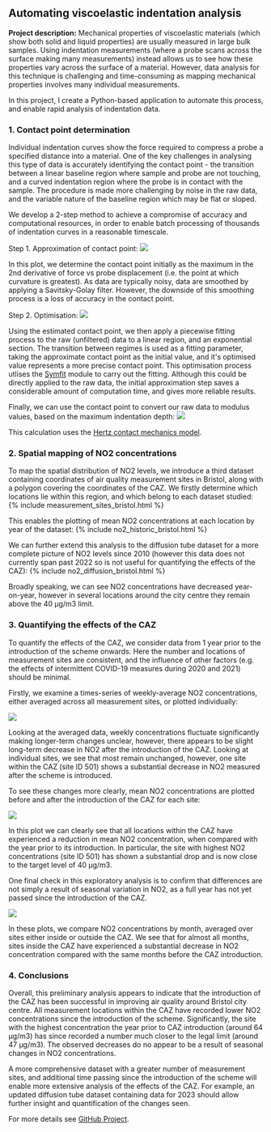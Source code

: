 ## Automating viscoelastic indentation analysis

**Project description:** Mechanical properties of viscoelastic materials (which show both solid and liquid properties) are usually measured in large bulk samples.
Using indentation measurements (where a probe scans across the surface making many measurements) instead allows us to see how these properties vary across the surface of a material. 
However, data analysis for this technique is challenging and time-consuming as mapping mechanical properties involves many individual measurements.

In this project, I create a Python-based application to automate this process, and enable rapid analysis of indentation data.

### 1. Contact point determination

Individual indentation curves show the force required to compress a probe a specified distance into a material. One of the key challenges in analysing this type of data is accurately identifying the contact point - the transition between a linear baseline region where sample and probe are not touching, and a curved indentation region where the probe is in contact with the sample. The procedure is made more challenging by noise in the raw data, and the variable nature of the baseline region which may be flat or sloped.

We develop a 2-step method to achieve a compromise of accuracy and computational resources, in order to enable batch processing of thousands of indentation curves in a reasonable timescale.

Step 1. Approximation of contact point:
<img src="images/viscoelasticity/cp_approx.png?raw=true"/>

In this plot, we determine the contact point initially as the maximum in the 2nd derivative of force vs probe displacement (i.e. the point at which curvature is greatest). As data are typically noisy, data are smoothed by applying a Savitsky-Golay filter. However, the downside of this smoothing process is a loss of accuracy in the contact point.

Step 2. Optimisation: 
<img src="images/viscoelasticity/cp_precise.png?raw=true"/>

Using the estimated contact point, we then apply a piecewise fitting process to the raw (unfiltered) data to a linear region, and an exponential section. The transition between regimes is used as a fitting parameter, taking the approximate contact point as the initial value, and it's optimised value represents a more precise contact point.
This optimisation process utlises the [Symfit](https://symfit.readthedocs.io/en/stable/index.html#) module to carry out the fitting. Although this could be directly applied to the raw data, the initial approximation step saves a considerable amount of computation time, and gives more reliable results.

Finally, we can use the contact point to convert our raw data to modulus values, based on the maximum indentation depth:
<img src="images/viscoelasticity/depth.png?raw=true"/>

This calculation uses the [Hertz contact mechanics model](https://en.wikipedia.org/wiki/Contact_mechanics).


### 2. Spatial mapping of NO2 concentrations

To map the spatial distribution of NO2 levels, we introduce a third dataset containing coordinates of air quality measurement sites in Bristol, along with a polygon covering the coordinates of the CAZ. We firstly determine which locations lie within this region, and which belong to each dataset studied:
{% include measurement_sites_bristol.html %}


This enables the plotting of mean NO2 concentrations at each location by year of the dataset:
{% include no2_historic_bristol.html %}


We can further extend this analysis to the diffusion tube dataset for a more complete picture of NO2 levels since 2010 (however this data does not currently span past 2022 so is not useful for quantifying the effects of the CAZ):
{% include no2_diffusion_bristol.html %}


Broadly speaking, we can see NO2 concentrations have decreased year-on-year, however in several locations around the city centre they remain above the 40 μg/m3 limit.


### 3. Quantifying the effects of the CAZ

To quantify the effects of the CAZ, we consider data from 1 year prior to the introduction of the scheme onwards. Here the number and locations of measurement sites are consistent, and the influence of other factors (e.g. the effects of intermittent COVID-19 measures during 2020 and 2021) should be minimal.

Firstly, we examine a times-series of weekly-average NO2 concentrations, either averaged across all measurement sites, or plotted individually:

<img src="images/CAZ/timeseries.png?raw=true"/>

Looking at the averaged data, weekly concentrations fluctuate significantly making longer-term changes unclear, however, there appears to be slight long-term decrease in NO2 after the introduction of the CAZ. Looking at individual sites, we see that most remain unchanged, however, one site within the CAZ (site ID 501) shows a substantial decrease in NO2 measured after the scheme is introduced.

To see these changes more clearly, mean NO2 concentrations are plotted before and after the introduction of the CAZ for each site:

<img src="images/CAZ/barplot.png?raw=true"/>

In this plot we can clearly see that all locations within the CAZ have experienced a reduction in mean NO2 concentration, when compared with the year prior to its introduction. In particular, the site with highest NO2 concentrations (site ID 501) has shown a substantial drop and is now close to the target level of 40 µg/m3.

One final check in this exploratory analysis is to confirm that differences are not simply a result of seasonal variation in NO2, as a full year has not yet passed since the introduction of the CAZ.

<img src="images/CAZ/caz_bymonth.png?raw=true"/>

In these plots, we compare NO2 concentrations by month, averaged over sites either inside or outside the CAZ. We see that for almost all months, sites inside the CAZ have experienced a substantial decrease in NO2 concentration compared with the same months before the CAZ introduction.


### 4. Conclusions

Overall, this preliminary analysis appears to indicate that the introduction of the CAZ has been successful in improving air quality around Bristol city centre. All measurement locations within the CAZ have recorded lower NO2 concentrations since the introduction of the scheme. Significantly, the site with the highest concentration the year prior to CAZ introduction (around 64 μg/m3) has since recorded a number much closer to the legal limit (around 47 μg/m3). The observed decreases do no appear to be a result of seasonal changes in NO2 concentrations.

A more comprehensive dataset with a greater number of measurement sites, and additional time passing since the introduction of the scheme will enable more extensive analysis of the effects of the CAZ. For example, an updated diffusion tube dataset containing data for 2023 should allow further insight and quantification of the changes seen.

For more details see [GitHub Project](https://guides.github.com/features/mastering-markdown/).

